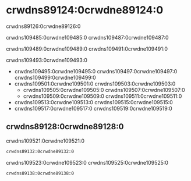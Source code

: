 # crwdns89124:0crwdne89124:0

<p class="description">crwdns89126:0crwdne89126:0</p>

crwdns109485:0crwdne109485:0 crwdns109487:0crwdne109487:0

crwdns109489:0crwdne109489:0 crwdns109491:0crwdne109491:0

crwdns109493:0crwdne109493:0

* crwdns109495:0crwdne109495:0 crwdns109497:0crwdne109497:0 crwdns109499:0crwdne109499:0
* crwdns109501:0crwdne109501:0 crwdns109503:0crwdne109503:0 
    * crwdns109505:0crwdne109505:0 crwdns109507:0crwdne109507:0
    * crwdns109509:0crwdne109509:0 crwdns109511:0crwdne109511:0
* crwdns109513:0crwdne109513:0 crwdns109515:0crwdne109515:0
* crwdns109517:0crwdne109517:0 crwdns109519:0crwdne109519:0

## crwdns89128:0crwdne89128:0

crwdns109521:0crwdne109521:0

```sh
crwdns89132:0crwdne89132:0
```

crwdns109523:0crwdne109523:0 crwdns109525:0crwdne109525:0

```sh
crwdns89138:0crwdne89138:0
```